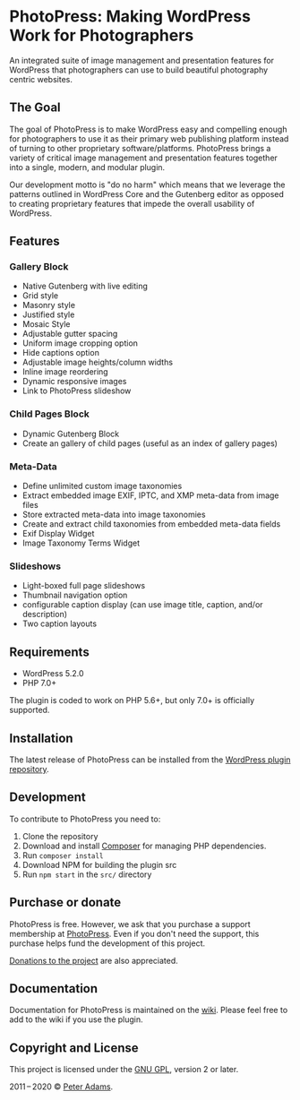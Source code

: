 # PhotoPress: Making WordPress Work for Photographers

An integrated suite of image management and presentation features for WordPress that photographers can use to build beautiful photography centric websites.


## The Goal

The goal of PhotoPress is to make WordPress easy and compelling enough for photographers to use it as their primary web publishing platform instead of turning to other proprietary software/platforms. PhotoPress brings a variety of critical image management and presentation features together into a single, modern, and modular plugin. 

Our development motto is "do no harm" which means that we leverage the patterns outlined in WordPress Core and the Gutenberg editor as opposed to creating proprietary features that impede the overall usability of WordPress.

## Features

### Gallery Block 
- Native Gutenberg with live editing
- Grid style
- Masonry style
- Justified style
- Mosaic Style
- Adjustable gutter spacing
- Uniform image cropping option
- Hide captions option
- Adjustable image heights/column widths
- Inline image reordering
- Dynamic responsive images
- Link to PhotoPress slideshow

### Child Pages Block

- Dynamic Gutenberg Block
- Create an gallery of child pages (useful as an index of gallery pages)

### Meta-Data

- Define unlimited custom image taxonomies
- Extract embedded image EXIF, IPTC, and XMP meta-data from image files
- Store extracted meta-data into image taxonomies
- Create and extract child taxonomies from embedded meta-data fields
- Exif Display Widget
- Image Taxonomy Terms Widget

### Slideshows

- Light-boxed full page slideshows
- Thumbnail navigation option
- configurable caption display (can use image title, caption, and/or description)
- Two caption layouts

## Requirements

* WordPress 5.2.0
* PHP 7.0+

The plugin is coded to work on PHP 5.6+, but only 7.0+ is officially supported.

## Installation

The latest release of PhotoPress can be installed from the [WordPress plugin repository](https://wordpress.org/plugins/photopress/). 

## Development 

To contribute to PhotoPress you need to:

1. Clone the repository
2. Download and install [Composer](https://getcomposer.org/) for managing PHP dependencies.
3. Run `composer install`
4. Download NPM for building the plugin src
5. Run `npm start` in the `src/` directory

## Purchase or donate

PhotoPress is free.  However, we ask that you purchase a support membership at [PhotoPress](http://photopressdev.com).  Even if you don't need the support, this purchase helps fund the development of this project.

[Donations to the project](http://paypal.me/padams) are also appreciated.

## Documentation

Documentation for PhotoPress is maintained on the [wiki](https://github.com/photopress-dev/photopress-plugin/wiki).  Please feel free to add to the wiki if you use the plugin.


## Copyright and License

This project is licensed under the [GNU GPL](http://www.gnu.org/licenses/old-licenses/gpl-2.0.html), version 2 or later.

2011&thinsp;&ndash;&thinsp;2020 &copy; [Peter Adams](http://peteradams.org).
